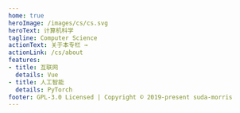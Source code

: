 ```yaml
---
home: true
heroImage: /images/cs/cs.svg
heroText: 计算机科学
tagline: Computer Science
actionText: 关于本专栏 →
actionLink: /cs/about
features:
- title: 互联网
  details: Vue
- title: 人工智能
  details: PyTorch
footer: GPL-3.0 Licensed | Copyright © 2019-present suda-morris
---
```


